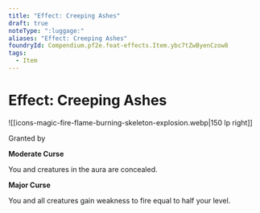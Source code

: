 ```yaml
---
title: "Effect: Creeping Ashes"
draft: true
noteType: ":luggage:"
aliases: "Effect: Creeping Ashes"
foundryId: Compendium.pf2e.feat-effects.Item.ybc7tZwByenCzow8
tags:
  - Item
---
```


# Effect: Creeping Ashes
![[icons-magic-fire-flame-burning-skeleton-explosion.webp|150 lp right]]

Granted by 

**Moderate Curse**

You and creatures in the aura are concealed.

**Major Curse**

You and all creatures gain weakness to fire equal to half your level.
